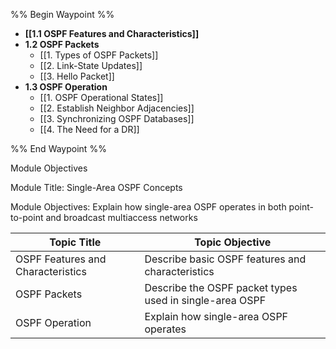 %% Begin Waypoint %%
- **[[1.1 OSPF Features and Characteristics]]**
- **1.2 OSPF Packets**
	- [[1. Types of OSPF Packets]]
	- [[2. Link-State Updates]]
	- [[3. Hello Packet]]
- **1.3 OSPF Operation**
	- [[1. OSPF Operational States]]
	- [[2. Establish Neighbor Adjacencies]]
	- [[3. Synchronizing OSPF Databases]]
	- [[4. The Need for a DR]]

%% End Waypoint %%

Module Objectives

Module Title: Single-Area OSPF Concepts

Module Objectives: Explain how single-area OSPF operates in both point-to-point and broadcast multiaccess networks

| Topic Title                       | Topic Objective                                         |
| --------------------------------- | ------------------------------------------------------- |
| OSPF Features and Characteristics | Describe basic OSPF features and characteristics        |
| OSPF Packets                      | Describe the OSPF packet types used in single-area OSPF |
| OSPF Operation                    | Explain how single-area OSPF operates                   |


